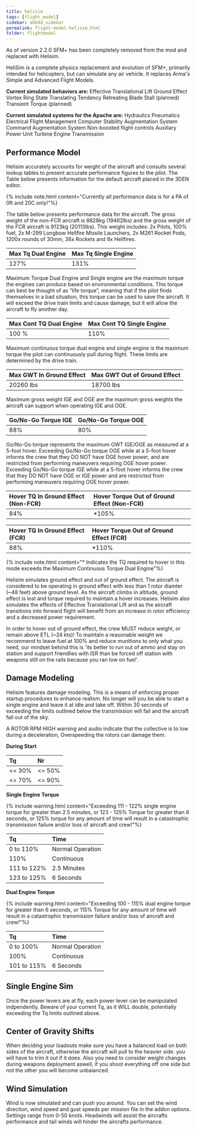 ```yaml
---
title: helisim
tags: [flight_model]
sidebar: ah64d_sidebar
permalink: flight-model-helisim.html
folder: flightmodel
---
```


As of version 2.2.0 SFM+ has been completely removed from the mod and replaced with Helisim.

HeliSim is a complete physics replacement and evolution of SFM+, primarily intended for helicopters, but can simulate any air vehicle. It replaces Arma's Simple and Advanced Flight Models. 

**Current simulated behaviors are:**
Effective Translational Lift
Ground Effect
Vortex Ring State
Translating Tendency
Retreating Blade Stall (planned)
Transient Torque (planned)

**Current simulated systems for the Apache are:**
Hydraulics
Pneumatics
Electrical
Flight Management Computer
Stability Augmentation System
Command Augmentation System
Non-boosted flight controls
Auxiliary Power Unit
Turbine Engine
Transmission

## Performance Model
Helisim accurately accounts for weight of the aircraft and consults several lookup tables to present accurate performance figures to the pilot. The Table below presents information for the default aircraft placed in the 3DEN editor.

{% include note.html content="Currently all performance data is for a PA of 0ft and 20C only!"%}

The table below presents performance data for the aircraft. The gross weight of the non-FCR aircraft is 8828kg (19462lbs) and the gross weight of the FCR aircraft is 9123kg (20113lbs). This weight includes: 2x Pilots, 100% fuel, 2x M-299 Longbow Hellfire Missile Launchers, 2x M261 Rocket Pods, 1200x rounds of 30mm, 38x Rockets and 8x Hellfires.

| Max Tq Dual Engine | Max Tq Single Engine |
|:--|:--|
| 127% | 131% |

Maximum Torque Dual Engine and Single engine are the maximum torque the engines can produce based on environmental conditions. This torque can best be thought of as "life torque", meaning that if the pilot finds themselves in a bad situation, this torque can be used to save the aircraft. It will exceed the drive train limits and cause damage, but it will allow the aircraft to fly another day.

| Max Cont TQ Dual Engine | Max Cont TQ Single Engine |
|:--|:--|
| 100 % | 110% |

Maximum continuous torque dual engine and single engine is the maximum torque the pilot can continuously pull during flight. These limits are determined by the drive train.

| Max GWT In Ground Effect | Max GWT Out of Ground Effect |
|:--|:--|
|20260 lbs | 18700 lbs |

Maximum gross weight IGE and OGE are the maximum gross weights the aircraft can support when operating IGE and OGE.

| Go/No-Go Torque IGE | Go/No-Go Torque OGE |
|:--|:--|
| 88% | 80% |

Go/No-Go torque represents the maximum GWT IGE/OGE as measured at a 5-foot hover. Exceeding Go/No-Go torque OGE while at a 5-foot hover informs the crew that they DO NOT have OGE hover power, and are restricted from performing maneuvers requiring OGE hover power. Exceeding Go/No-Go torque IGE while at a 5-foot hover informs the crew that they DO NOT have OGE or IGE power and are restricted from performing maneuvers requiring OGE hover power. 

| Hover TQ In Ground Effect (Non-FCR) | Hover Torque Out of Ground Effect (Non-FCR) |
|:--|:--|
| 84% | *105% |


| Hover TQ In Ground Effect (FCR) | Hover Torque Out of Ground Effect (FCR) |
|:--|:--|
| 88% | *110% |

{% include note.html content="* Indicates the TQ required to hover in this mode exceeds the Maximum Continuous Torque Dual Engine"%}

Helisim simulates ground effect and out of ground effect. The aircraft is considered to be operating in ground effect with less than 1 rotor diamter (~48 feet) above ground level. As the aircraft climbs in altitude, ground effect is lost and torque required to maintain a hover increases. Helisim also simulates the effects of Effective Translational Lift and as the aircraft transitions into forward flight will benefit from an increase in rotor efficiency and a decreased power requirement. 

In order to hover out of ground effect, the crew MUST reduce weight, or remain above ETL (~24 kts)! To maintain a reasonable weight we recommend to leave fuel at 100% and reduce munitions to only what you need, our mindset behind this is 'its better to run out of ammo and stay on station and support friendlies with ISR than be forced off station with weapons still on the rails because you ran low on fuel'.

## Damage Modeling

Helisim features damage modeling. This is a means of enforcing proper startup procedures to enhance realism. No longer will you be able to start a single engine and leave it at idle and take off. Within 30 seconds of exceeding the limits outlined below the transmission will fail and the aircraft fall out of the sky.

A ROTOR RPM HIGH warning and audio indicate that the collective is to low during a deceleration, Overspeeding the rotors can damage them.

**During Start**

|Tq | Nr |
|:--|:--|
| <= 30% | <= 50% |
| <= 70% | <= 90% |

**Single Engine Torque**

{% include warning.html content="Exceeding 111 - 122% single engine torque for greater than 2.5 minutes, or 123 - 125% Torque for greater than 6 seconds, or 125% torque for any amount of time will result in a catastrophic transmission failure and/or loss of aircraft and crew!"%}

|Tq | Time |
|:--|:--|
| 0 to 110% | Normal Operation|
| 110% | Continuous |
| 111 to 122% | 2.5 Minutes |
| 123 to 125% | 6 Seconds |

**Dual Engine Torque**

{% include warning.html content="Exceeding 100 - 115% dual engine torque for greater than 6 seconds, or 115% Torque for any amount of time will result in a catastrophic transmission failure and/or loss of aircraft and crew!"%}

| Tq | Time |
|:--|:--|
| 0 to 100% | Normal Operation|
| 100% | Continuous |
| 101 to 115% | 6 Seconds |

## Single Engine Sim

Once the power levers are at fly, each power lever can be manipulated indpendently. Beware of your current Tq, as it WILL double, potentially exceeding the Tq limits outlined above.

## Center of Gravity Shifts

When deciding your loadouts make sure you have a balanced load on both sides of the aircraft, otherwise the aircraft will pull to the heavier side. you will have to trim it out if it does. Also you need to consider weight changes during weapons deployment aswell, if you shoot everything off one side but not the other you will become unbalanced.

## Wind Simulation

Wind is now simulated and can push you around. You can set the wind direction, wind speed and gust speeds per mission file in the addon options. Settings range from 0-50 knots. Headwinds will assist the aircrafts performance and tail winds will hinder the aircrafts performance.